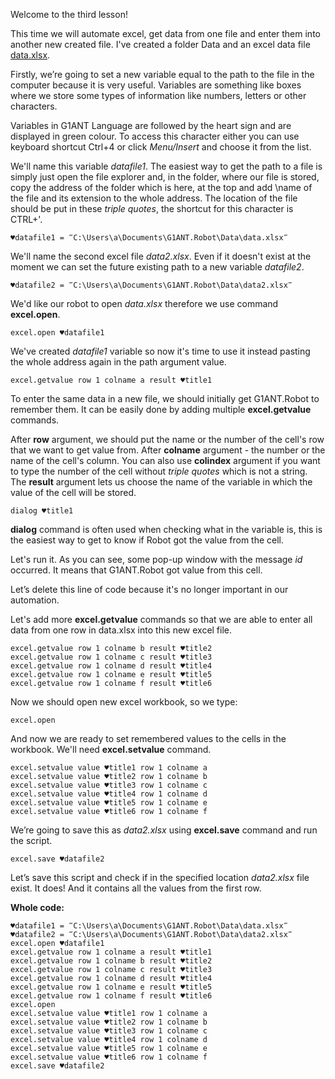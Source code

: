 Welcome to the third lesson!

This time we will automate excel, get data from one file and enter them into another new created file. I've created a folder Data and an excel data file [data.xlsx](https://github.com/G1ANT-Robot/G1ANT.Tutorials/blob/master/-assets/data.xlsx).

Firstly, we’re going to set a new variable equal to the path to the file in the computer because it is very useful. Variables are something like boxes where we store some types of information like numbers, letters or other characters.

Variables in G1ANT Language are followed by the heart sign and are displayed in green colour. To access this character either you can use keyboard shortcut Ctrl+4 or click *Menu/Insert* and choose it from the list.

We'll name this variable *datafile1*. The easiest way to get the path to a file is simply just open the file explorer and, in the folder, where our file is stored, copy the address of the folder which is here, at the top and add \name of the file and its extension to the whole address. The location of the file should be put in these *triple quotes*, the shortcut for this character is CTRL+'. 

```G1ANT
♥datafile1 = ‴C:\Users\a\Documents\G1ANT.Robot\Data\data.xlsx‴
```

We'll name the second excel file *data2.xlsx*. Even if it doesn't exist at the moment we can set the future existing path to a new variable *datafile2*.

```G1ANT
♥datafile2 = ‴C:\Users\a\Documents\G1ANT.Robot\Data\data2.xlsx‴
```

We'd like our robot to open *data.xlsx* therefore we use command **excel.open**.

```G1ANT
excel.open ♥datafile1
```

We've created *datafile1* variable so now it's time to use it instead pasting the whole address again in the path argument value.

```G1ANT
excel.getvalue row 1 colname a result ♥title1
```

To enter the same data in a new file, we should initially get G1ANT.Robot to remember them. It can be easily done by adding multiple **excel.getvalue** commands.

After **row** argument, we should put the name or the number of the cell's row that we want to get value from. After **colname** argument - the number or the name of the cell's column. You can also use **colindex** argument if you want to type the number of the cell without *triple quotes* which is not a string. The **result** argument lets us choose the name of the variable in which the value of the cell will be stored.

```G1ANT
dialog ♥title1
```

**dialog** command is often used when checking what in the variable is, this is the easiest way to get to know if Robot got the value from the cell.

Let's run it. As you can see, some pop-up window with the message *id* occurred. It means that G1ANT.Robot got value from this cell.

Let’s delete this line of code because it's no longer important in our automation.

Let's add more **excel.getvalue** commands so that we are able to enter all data from one row in data.xlsx into this new excel file.

```G1ANT
excel.getvalue row 1 colname b result ♥title2
excel.getvalue row 1 colname c result ♥title3
excel.getvalue row 1 colname d result ♥title4
excel.getvalue row 1 colname e result ♥title5
excel.getvalue row 1 colname f result ♥title6
```

Now we should open new excel workbook, so we type:

```G1ANT
excel.open
```

And now we are ready to set remembered values to the cells in the workbook. We'll need **excel.setvalue** command.

```G1ANT
excel.setvalue value ♥title1 row 1 colname a  
excel.setvalue value ♥title2 row 1 colname b  
excel.setvalue value ♥title3 row 1 colname c  
excel.setvalue value ♥title4 row 1 colname d  
excel.setvalue value ♥title5 row 1 colname e  
excel.setvalue value ♥title6 row 1 colname f  
```

We’re going to save this as *data2.xlsx* using **excel.save** command and run the script.

```G1ANT
excel.save ♥datafile2
```

Let’s save this script and check if in the specified location *data2.xlsx* file exist. It does! And it contains all the values from the first row.

**Whole code:**
```G1ANT
♥datafile1 = ‴C:\Users\a\Documents\G1ANT.Robot\Data\data.xlsx‴
♥datafile2 = ‴C:\Users\a\Documents\G1ANT.Robot\Data\data2.xlsx‴
excel.open ♥datafile1
excel.getvalue row 1 colname a result ♥title1
excel.getvalue row 1 colname b result ♥title2
excel.getvalue row 1 colname c result ♥title3
excel.getvalue row 1 colname d result ♥title4
excel.getvalue row 1 colname e result ♥title5
excel.getvalue row 1 colname f result ♥title6
excel.open
excel.setvalue value ♥title1 row 1 colname a  
excel.setvalue value ♥title2 row 1 colname b  
excel.setvalue value ♥title3 row 1 colname c  
excel.setvalue value ♥title4 row 1 colname d  
excel.setvalue value ♥title5 row 1 colname e  
excel.setvalue value ♥title6 row 1 colname f  
excel.save ♥datafile2
```
